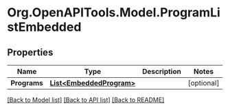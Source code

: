 
# Org.OpenAPITools.Model.ProgramListEmbedded

## Properties

Name | Type | Description | Notes
------------ | ------------- | ------------- | -------------
**Programs** | [**List&lt;EmbeddedProgram&gt;**](EmbeddedProgram.md) |  | [optional] 

[[Back to Model list]](../README.md#documentation-for-models)
[[Back to API list]](../README.md#documentation-for-api-endpoints)
[[Back to README]](../README.md)

